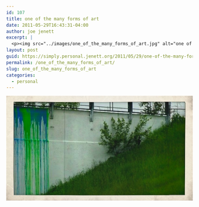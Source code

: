 ```yaml
---
id: 107
title: one of the many forms of art
date: 2011-05-29T16:43:31-04:00
author: joe jenett
excerpt: |
  <p><img src="../images/one_of_the_many_forms_of_art.jpg" alt="one of the many forms of art" style="border:none;" /></p>
layout: post
guid: https://simply.personal.jenett.org/2011/05/29/one-of-the-many-forms-of-art/
permalink: /one_of_the_many_forms_of_art/
slug: one_of_the_many_forms_of_art
categories:
  - personal
---
```

<img src="../images/one_of_the_many_forms_of_art.jpg" alt="one of the many forms of art" style="border:none;" />